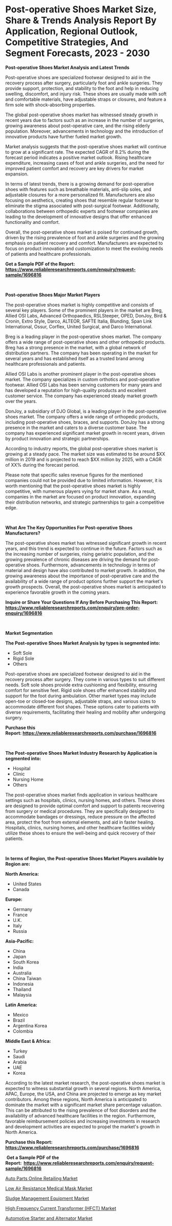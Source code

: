 <p><h1>Post-operative Shoes Market Size, Share & Trends Analysis Report By Application, Regional Outlook, Competitive Strategies, And Segment Forecasts, 2023 - 2030</h1></p><p><strong>Post-operative Shoes Market Analysis and Latest Trends</strong></p>
<p><p>Post-operative shoes are specialized footwear designed to aid in the recovery process after surgery, particularly foot and ankle surgeries. They provide support, protection, and stability to the foot and help in reducing swelling, discomfort, and injury risk. These shoes are usually made with soft and comfortable materials, have adjustable straps or closures, and feature a firm sole with shock-absorbing properties.</p><p>The global post-operative shoes market has witnessed steady growth in recent years due to factors such as an increase in the number of surgeries, growing awareness about post-operative care, and the rising elderly population. Moreover, advancements in technology and the introduction of innovative products have further fueled market growth.</p><p>Market analysis suggests that the post-operative shoes market will continue to grow at a significant rate. The expected CAGR of 8.2% during the forecast period indicates a positive market outlook. Rising healthcare expenditure, increasing cases of foot and ankle surgeries, and the need for improved patient comfort and recovery are key drivers for market expansion.</p><p>In terms of latest trends, there is a growing demand for post-operative shoes with features such as breathable materials, anti-slip soles, and adjustable closures for a more personalized fit. Manufacturers are also focusing on aesthetics, creating shoes that resemble regular footwear to eliminate the stigma associated with post-surgical footwear. Additionally, collaborations between orthopedic experts and footwear companies are leading to the development of innovative designs that offer enhanced functionality and comfort.</p><p>Overall, the post-operative shoes market is poised for continued growth, driven by the rising prevalence of foot and ankle surgeries and the growing emphasis on patient recovery and comfort. Manufacturers are expected to focus on product innovation and customization to meet the evolving needs of patients and healthcare professionals.</p></p>
<p><strong>Get a Sample PDF of the Report:&nbsp; <a href="https://www.reliableresearchreports.com/enquiry/request-sample/1696816">https://www.reliableresearchreports.com/enquiry/request-sample/1696816</a></strong></p>
<p>&nbsp;</p>
<p><strong>Post-operative Shoes Major Market Players</strong></p>
<p><p>The post-operative shoes market is highly competitive and consists of several key players. Some of the prominent players in the market are Breg, Allied OSI Labs, Advanced Orthopaedics, RSLSteeper, OPED, DonJoy, Bird & Cronin, Extro Style, Darco, ALTEOR, SAFTE Italia, Blunding, Span Link International, Ossur, Corflex, United Surgical, and Darco International.</p><p>Breg is a leading player in the post-operative shoes market. The company offers a wide range of post-operative shoes and other orthopedic products. Breg has a strong presence in the market, with a global network of distribution partners. The company has been operating in the market for several years and has established itself as a trusted brand among healthcare professionals and patients.</p><p>Allied OSI Labs is another prominent player in the post-operative shoes market. The company specializes in custom orthotics and post-operative footwear. Allied OSI Labs has been serving customers for many years and has developed a reputation for high-quality products and excellent customer service. The company has experienced steady market growth over the years.</p><p>DonJoy, a subsidiary of DJO Global, is a leading player in the post-operative shoes market. The company offers a wide range of orthopedic products, including post-operative shoes, braces, and supports. DonJoy has a strong presence in the market and caters to a diverse customer base. The company has experienced significant market growth in recent years, driven by product innovation and strategic partnerships.</p><p>According to industry reports, the global post-operative shoes market is growing at a steady pace. The market size was estimated to be around $XX million in 2019 and is projected to reach $XX million by 2025, with a CAGR of XX% during the forecast period.</p><p>Please note that specific sales revenue figures for the mentioned companies could not be provided due to limited information. However, it is worth mentioning that the post-operative shoes market is highly competitive, with numerous players vying for market share. As a result, companies in the market are focused on product innovation, expanding their distribution networks, and strategic partnerships to gain a competitive edge.</p></p>
<p>&nbsp;</p>
<p><strong>What Are The Key Opportunities For Post-operative Shoes Manufacturers?</strong></p>
<p><p>The post-operative shoes market has witnessed significant growth in recent years, and this trend is expected to continue in the future. Factors such as the increasing number of surgeries, rising geriatric population, and the growing prevalence of chronic diseases are driving the demand for post-operative shoes. Furthermore, advancements in technology in terms of material and design have also contributed to market growth. In addition, the growing awareness about the importance of post-operative care and the availability of a wide range of product options further support the market's growth prospects. Overall, the post-operative shoes market is anticipated to experience favorable growth in the coming years.</p></p>
<p><strong>Inquire or Share Your Questions If Any Before Purchasing This Report: <a href="https://www.reliableresearchreports.com/enquiry/pre-order-enquiry/1696816">https://www.reliableresearchreports.com/enquiry/pre-order-enquiry/1696816</a></strong></p>
<p>&nbsp;</p>
<p><strong>Market Segmentation</strong></p>
<p><strong>The Post-operative Shoes Market Analysis by types is segmented into:</strong></p>
<p><ul><li>Soft Sole</li><li>Rigid Sole</li><li>Others</li></ul></p>
<p><p>Post-operative shoes are specialized footwear designed to aid in the recovery process after surgery. They come in various types to suit different needs. Soft sole shoes provide extra cushioning and flexibility, ensuring comfort for sensitive feet. Rigid sole shoes offer enhanced stability and support for the foot during ambulation. Other market types may include open-toe or closed-toe designs, adjustable straps, and various sizes to accommodate different foot shapes. These options cater to patients with diverse requirements, facilitating their healing and mobility after undergoing surgery.</p></p>
<p><strong>Purchase this Report:&nbsp;<a href="https://www.reliableresearchreports.com/purchase/1696816">https://www.reliableresearchreports.com/purchase/1696816</a></strong></p>
<p>&nbsp;</p>
<p><strong>The Post-operative Shoes Market Industry Research by Application is segmented into:</strong></p>
<p><ul><li>Hospital</li><li>Clinic</li><li>Nursing Home</li><li>Others</li></ul></p>
<p><p>The post-operative shoes market finds application in various healthcare settings such as hospitals, clinics, nursing homes, and others. These shoes are designed to provide optimal comfort and support to patients recovering from surgery or medical procedures. They are specifically designed to accommodate bandages or dressings, reduce pressure on the affected area, protect the foot from external elements, and aid in faster healing. Hospitals, clinics, nursing homes, and other healthcare facilities widely utilize these shoes to ensure the well-being and quick recovery of their patients.</p></p>
<p>&nbsp;</p>
<p><strong>In terms of Region, the Post-operative Shoes Market Players available by Region are:</strong></p>
<p>
    <p> <strong> North America: </strong>
        <ul>
            <li>United States</li>
            <li>Canada</li>
        </ul>
        </p> 
    <p> <strong> Europe: </strong>
        <ul>
            <li>Germany</li>
            <li>France</li>
            <li>U.K.</li>
            <li>Italy</li>
            <li>Russia</li>
        </ul>
        </p> 
    <p> <strong> Asia-Pacific: </strong>
        <ul>
            <li>China</li>
            <li>Japan</li>
            <li>South Korea</li>
            <li>India</li>
            <li>Australia</li>
            <li>China Taiwan</li>
            <li>Indonesia</li>
            <li>Thailand</li>
            <li>Malaysia</li>
        </ul>
        </p> 
    <p> <strong> Latin America: </strong>
        <ul>
            <li>Mexico</li>
            <li>Brazil</li>
            <li>Argentina Korea</li>
            <li>Colombia</li>
        </ul>
        </p> 
    <p> <strong> Middle East & Africa: </strong>
        <ul>
            <li>Turkey</li>
            <li>Saudi</li>
            <li>Arabia</li>
            <li>UAE</li>
            <li>Korea</li>
        </ul>
    </p>
    </p>
<p><p>According to the latest market research, the post-operative shoes market is expected to witness substantial growth in several regions. North America, APAC, Europe, the USA, and China are projected to emerge as key market contributors. Among these regions, North America is anticipated to dominate the market with a significant market share percentage valuation. This can be attributed to the rising prevalence of foot disorders and the availability of advanced healthcare facilities in the region. Furthermore, favorable reimbursement policies and increasing investments in research and development activities are expected to propel the market's growth in North America.</p></p>
<p><strong>Purchase this Report: <a href="https://www.reliableresearchreports.com/purchase/1696816">https://www.reliableresearchreports.com/purchase/1696816</a></strong></p>
<p>&nbsp;<strong>Get a Sample PDF of the Report:&nbsp;&nbsp;<a href="https://www.reliableresearchreports.com/enquiry/request-sample/1696816">https://www.reliableresearchreports.com/enquiry/request-sample/1696816</a></strong></p>
<p><strong></strong></p>
<p><p><a href="https://www.linkedin.com/pulse/auto-parts-online-retailing-market-size-share-amp-trends-plt7e/">Auto Parts Online Retailing Market</a></p><p><a href="https://www.linkedin.com/pulse/low-air-resistance-medical-mask-market-size-2023-2030-v3nhe/">Low Air Resistance Medical Mask Market</a></p><p><a href="https://medium.com/@marvinwalsh2023/sludge-management-equipment-market-analysis-its-cagr-market-segmentation-and-global-industry-d2ce4122ef3e">Sludge Management Equipment Market</a></p><p><a href="https://www.linkedin.com/pulse/high-frequency-current-transformer-hfct-market-size-growth-bkgjc/">High Frequency Current Transformer (HFCT) Market</a></p><p><a href="https://medium.com/@sheilahaley2023/automotive-starter-and-alternator-market-size-cagr-trends-2024-2030-c929e6654292">Automotive Starter and Alternator Market</a></p></p>